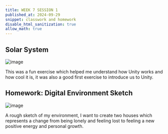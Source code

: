 ```yaml
---
title: WEEK 7 SESSION 1
published_at: 2024-09-29
snippet: classwork and homework 
disable_html_sanitization: true
allow_math: true
---
```


## Solar System
![image](solarsystem.jpg)

This was a fun exercise which helped me understand how Unity works and how cool it is, it was also a good first exercise to introduce us to Unity.

## Homework: Digital Environment Sketch
![image](3dsketch.jpg)

A rough sketch of my environment, I want to create two houses which represents a change from being lonely and feeling lost to feeling a new positive energy and personal growth.